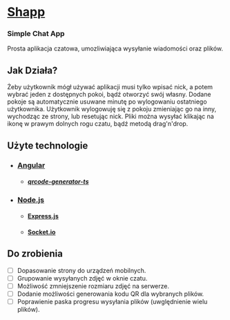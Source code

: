 # [Shapp](https://evening-spire-47274.herokuapp.com/)
### Simple Chat App
  Prosta aplikacja czatowa, umozliwiająca wysyłanie wiadomości oraz plików.
  
  
## Jak Działa?
Żeby użytkownik mógł używać aplikacji musi tylko wpisać nick, a potem wybrać jeden z dostępnych pokoi, bądź otworzyć swój własny.
Dodane pokoje są automatycznie usuwane minutę po wylogowaniu ostatniego użytkownika.
Użytkownik wylogowuję się z pokoju zmieniając go na inny, wychodząc ze strony, lub resetując nick.
Pliki można wysyłać klikając na ikonę w prawym dolnych rogu czatu, bądź metodą drag'n'drop.

## Użyte technologie

- ### [Angular](https://angular.io/)
  - ##### [qrcode-generator-ts](https://www.npmjs.com/package/qrcode-generator-ts)
- ### [Node.js](https://nodejs.org/en/)
  - #### [Express.js](https://expressjs.com/)
  - #### [Socket.io](https://socket.io/)
  
## Do zrobienia
- [ ] Dopasowanie strony do urządzeń mobilnych.
- [ ] Grupowanie wysyłanych zdjęć w oknie czatu.
- [ ] Możliwość zmniejszenie rozmiaru zdjęć na serwerze.
- [ ] Dodanie możliwości generowania kodu QR dla wybranych plików.
- [ ] Poprawienie paska progresu wysyłania plików (uwględnienie wielu plików).
